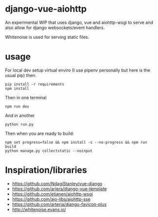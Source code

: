 # django-vue-aiohttp

An experimental WIP that uses django, vue and aiohttp-wsgi to serve and also 
allow for django websockets/event handlers.

Whitenoise is used for serving static files.

# usage

For local dev setup virtual enviro (I use pipenv personally but here is the usual pip) then:

```
pip install -r requirements
npm install
```
Then in one terminal
```
npm run dev
```
And in another
```
python run.py
```

Then when you are ready to build:

```
npm set progress=false && npm install -s --no-progress && npm run build
python manage.py collectstatic --noinput
```

# Inspiration/libraries

* https://github.com/NdagiStanley/vue-django
* https://github.com/ariera/django-vue-template
* https://github.com/etianen/aiohttp-wsgi
* https://github.com/aio-libs/aiohttp-sse
* https://github.com/arteria/django-favicon-plus
* http://whitenoise.evans.io/
